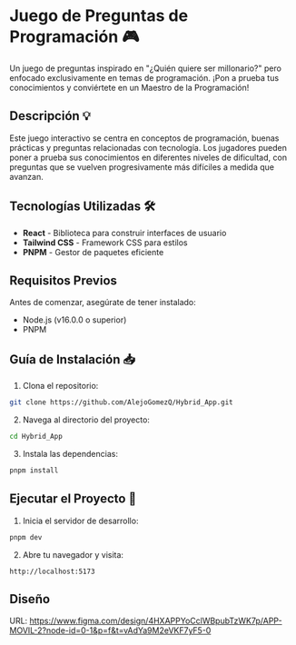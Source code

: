 # Juego de Preguntas de Programación 🎮

Un juego de preguntas inspirado en "¿Quién quiere ser millonario?" pero enfocado exclusivamente en temas de programación. ¡Pon a prueba tus conocimientos y conviértete en un Maestro de la Programación!

## Descripción 💡

Este juego interactivo se centra en conceptos de programación, buenas prácticas y preguntas relacionadas con tecnología. Los jugadores pueden poner a prueba sus conocimientos en diferentes niveles de dificultad, con preguntas que se vuelven progresivamente más difíciles a medida que avanzan.

## Tecnologías Utilizadas 🛠️

- **React** - Biblioteca para construir interfaces de usuario
- **Tailwind CSS** - Framework CSS para estilos
- **PNPM** - Gestor de paquetes eficiente

## Requisitos Previos

Antes de comenzar, asegúrate de tener instalado:

- Node.js (v16.0.0 o superior)
- PNPM

## Guía de Instalación 📥

1. Clona el repositorio:

```bash
git clone https://github.com/AlejoGomezQ/Hybrid_App.git
```

2. Navega al directorio del proyecto:

```bash
cd Hybrid_App
```

3. Instala las dependencias:

```bash
pnpm install
```

## Ejecutar el Proyecto 🚀

1. Inicia el servidor de desarrollo:

```bash
pnpm dev
```

2. Abre tu navegador y visita:

```
http://localhost:5173
```

## Diseño
URL: https://www.figma.com/design/4HXAPPYoCclWBpubTzWK7p/APP-MOVIL-2?node-id=0-1&p=f&t=vAdYa9M2eVKF7yF5-0
